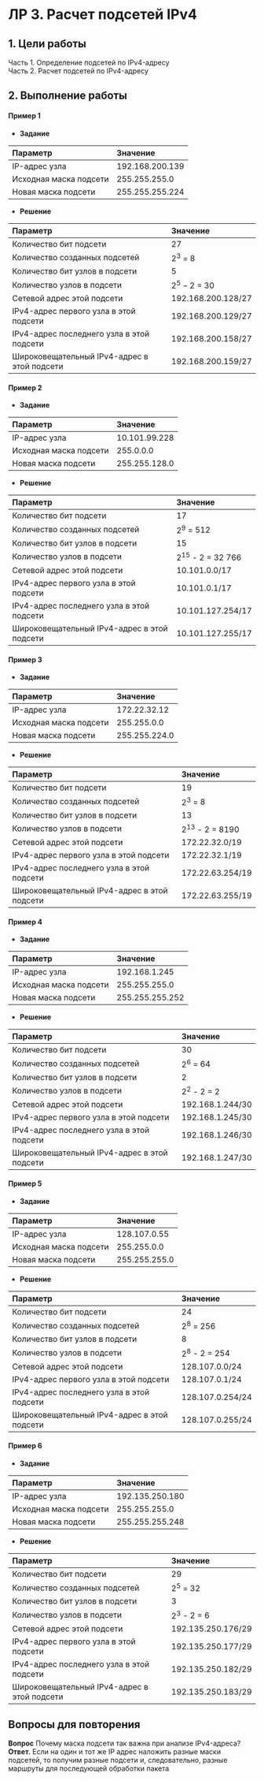 # ЛР 3. Расчет подсетей IPv4

## 1. Цели работы

Часть 1. Определение подсетей по IPv4-адресу   
Часть 2. Расчет подсетей по IPv4-адресу


## 2. Выполнение работы

#### Пример 1

- **Задание**

| Параметр | Значение | 
| :------------- | :------------- |
| IP-адрес узла | 192.168.200.139 |
| Исходная маска подсети | 255.255.255.0 |
| Новая маска подсети | 255.255.255.224 |

- **Решение**

| Параметр | Значение | 
| :------------- | :------------- |
| Количество бит подсети | 27 |
| Количество созданных подсетей | $2^3$ = 8 |
| Количество бит узлов в подсети | 5 |
| Количество узлов в подсети | $2^5 - 2$ = 30 |
| Сетевой адрес этой подсети | 192.168.200.128/27 |
| IPv4-адрес первого узла в этой подсети | 192.168.200.129/27 |
| IPv4-адрес последнего узла в этой подсети | 192.168.200.158/27 |
| Широковещательный IPv4-адрес в этой подсети | 192.168.200.159/27 |

#### Пример 2

- **Задание**

| Параметр | Значение | 
| :------------- | :------------- |
| IP-адрес узла | 10.101.99.228 |
| Исходная маска подсети | 255.0.0.0 |
| Новая маска подсети | 255.255.128.0 |

- **Решение**

| Параметр | Значение | 
| :------------- | :------------- |
| Количество бит подсети | 17 |
| Количество созданных подсетей |  $2^9$ = 512 |
| Количество бит узлов в подсети | 15 |
| Количество узлов в подсети |  $2^{15}$ - 2 = 32 766 |
| Сетевой адрес этой подсети | 10.101.0.0/17 |
| IPv4-адрес первого узла в этой подсети | 10.101.0.1/17 |
| IPv4-адрес последнего узла в этой подсети | 10.101.127.254/17 |
| Широковещательный IPv4-адрес в этой подсети | 10.101.127.255/17 |

#### Пример 3

- **Задание**

| Параметр | Значение | 
| :------------- | :------------- |
| IP-адрес узла | 172.22.32.12 |
| Исходная маска подсети | 255.255.0.0 |
| Новая маска подсети | 255.255.224.0 |

- **Решение**

| Параметр | Значение | 
| :------------- | :------------- |
| Количество бит подсети | 19 |
| Количество созданных подсетей |  $2^3$ = 8 |
| Количество бит узлов в подсети | 13 |
| Количество узлов в подсети | $2^{13}$ - 2 = 8190  |
| Сетевой адрес этой подсети | 172.22.32.0/19 |
| IPv4-адрес первого узла в этой подсети | 172.22.32.1/19 |
| IPv4-адрес последнего узла в этой подсети | 172.22.63.254/19 |
| Широковещательный IPv4-адрес в этой подсети | 172.22.63.255/19 |

#### Пример 4

- **Задание**

| Параметр | Значение | 
| :------------- | :------------- |
| IP-адрес узла | 192.168.1.245 |
| Исходная маска подсети | 255.255.255.0 |
| Новая маска подсети | 255.255.255.252 |

- **Решение**

| Параметр | Значение | 
| :------------- | :------------- |
| Количество бит подсети | 30 |
| Количество созданных подсетей | $2^6$ = 64 |
| Количество бит узлов в подсети | 2 |
| Количество узлов в подсети | $2^{2}$ - 2 = 2 |
| Сетевой адрес этой подсети | 192.168.1.244/30 |
| IPv4-адрес первого узла в этой подсети | 192.168.1.245/30 |
| IPv4-адрес последнего узла в этой подсети | 192.168.1.246/30 |
| Широковещательный IPv4-адрес в этой подсети | 192.168.1.247/30 |

#### Пример 5

- **Задание**

| Параметр | Значение | 
| :------------- | :------------- |
| IP-адрес узла | 128.107.0.55 |
| Исходная маска подсети | 255.255.0.0 |
| Новая маска подсети | 255.255.255.0 |

- **Решение**

| Параметр | Значение | 
| :------------- | :------------- |
| Количество бит подсети | 24 |
| Количество созданных подсетей | $2^8$ = 256 |
| Количество бит узлов в подсети | 8 |
| Количество узлов в подсети | $2^8$ - 2 = 254 |
| Сетевой адрес этой подсети | 128.107.0.0/24 |
| IPv4-адрес первого узла в этой подсети | 128.107.0.1/24 |
| IPv4-адрес последнего узла в этой подсети | 128.107.0.254/24 |
| Широковещательный IPv4-адрес в этой подсети | 128.107.0.255/24 |

#### Пример 6

- **Задание**

| Параметр | Значение | 
| :------------- | :------------- |
| IP-адрес узла | 192.135.250.180 |
| Исходная маска подсети | 255.255.255.0 |
| Новая маска подсети | 255.255.255.248 |

- **Решение**

| Параметр | Значение | 
| :------------- | :------------- |
| Количество бит подсети | 29 |
| Количество созданных подсетей | $2^5$ = 32 |
| Количество бит узлов в подсети | 3 |
| Количество узлов в подсети | $2^3$ - 2 = 6  |
| Сетевой адрес этой подсети | 192.135.250.176/29 |
| IPv4-адрес первого узла в этой подсети | 192.135.250.177/29 |
| IPv4-адрес последнего узла в этой подсети | 192.135.250.182/29 |
| Широковещательный IPv4-адрес в этой подсети | 192.135.250.183/29 |


## Вопросы для повторения

**Вопрос** Почему маска подсети так важна при анализе IPv4-адреса?       
**Ответ.** Если на один и тот же IP адрес наложить разные маски подсетей, то получим разные подсети и, следовательно, разные маршруты для последующей обработки пакета
